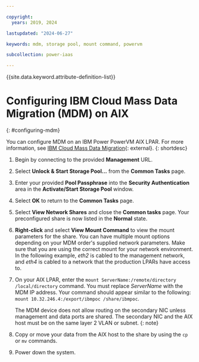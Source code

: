 ```yaml
---

copyright:
  years: 2019, 2024

lastupdated: "2024-06-27"

keywords: mdm, storage pool, mount command, powervm

subcollection: power-iaas

---
```


{{site.data.keyword.attribute-definition-list}}

# Configuring IBM Cloud Mass Data Migration (MDM) on AIX
{: #configuring-mdm}

You can configure MDM on an IBM Power PowerVM AIX LPAR. For more information, see [IBM Cloud Mass Data Migration](https://www.ibm.com/cloud/mass-data-migration){: external}.
{: shortdesc}

1. Begin by connecting to the provided **Management** URL.

2. Select **Unlock & Start Storage Pool...** from the **Common Tasks** page.

3. Enter your provided **Pool Passphrase** into the **Security Authentication** area in the **Activate/Start Storage Pool** window.

4. Select **OK** to return to the **Common Tasks** page.

5. Select **View Network Shares** and close the **Common tasks** page. Your preconfigured share is now listed in the **Normal** state.

6. **Right-click** and select **View Mount Command** to view the mount parameters for the share. You can have multiple mount options depending on your MDM order's supplied network parameters. Make sure that you are using the correct mount for your network environment. In the following example, *eth2* is cabled to the management network, and *eth4* is cabled to a network that the production LPARs have access to.

7. On your AIX LPAR, enter the `mount ServerName:/remote/directory /local/directory` command. You must replace *ServerName* with the MDM IP address. Your command should appear similar to the following: `mount 10.32.246.4:/export/ibmpoc /share/ibmpoc`.

    The MDM device does not allow routing on the secondary NIC unless management and data ports are shared. The secondary NIC and the AIX host must be on the same layer 2 VLAN or subnet.
    {: note}

8. Copy or move your data from the AIX host to the share by using the `cp` or `mv` commands.

9. Power down the system.
